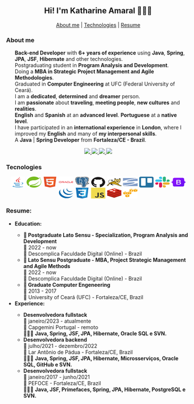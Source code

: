<h2 align='center'>
  Hi! I'm <b>Katharine Amaral</b> 👩🏻‍💻
</h2>

<p align="center">
  <a href="#about">About me</a> | <a href="#tecnologies">Technologies</a> | <a href="#resume">Resume</a> 
</p>

<div id="about">
  <h3>About me</h3>
  <p><ul>
    <b>Back-end Developer</b> with <b>6+ years of experience</b> using <b>Java</b>, <b>Spring</b>, <b>JPA</b>, <b>JSF</b>, <b>Hibernate</b> and other technologies.<br>
    Postgraduating student in <b>Program Analysis and Development</b>.<br>
    Doing a <b>MBA in Strategic Project Management and Agile Methodologies</b>.<br>
    Graduated in <b>Computer Engineering</b> at UFC (Federal University of Ceará).<br>
    I am a <b>dedicated</b>, <b>determined</b> and <b>dreamer</b> person.<br>
    I am <b>passionate</b> about <b>traveling</b>, <b>meeting people</b>, <b>new cultures</b> and <b>realities</b>.<br>
    <b>English</b> and <b>Spanish</b> at an <b>advanced level</b>. <b>Portuguese</b> at a <b>native level</b>.<br>
    I have participated in an <b>international experience</b> in <b>London</b>, where I improved my <b>English</b> and many of <b>my interpersonal skills</b>.<br>
    A <b>Java</b> | <b>Spring Developer</b> from <b>Fortaleza/CE - Brazil</b>.<br>
  </ul></p>

  <p align='center'>
    <a href="https://www.linkedin.com/in/katharine-amaral/">
      <img src="https://img.shields.io/badge/-LinkedIn-%230077B5?style=for-the-badge&logo=linkedin&logoColor=white" target="_blank">
    </a>
    <a href="https://instagram.com/katharineamaral">
      <img src="https://img.shields.io/badge/instagram-%23E4405F.svg?&style=for-the-badge&color=fc0362&logo=instagram&logoColor=white" target="_blank"/>        
    </a>
    <a href="mailto:amaral.katharine@gmail.com">
      <img src="https://img.shields.io/badge/-Gmail-%23333?style=for-the-badge&color=e60023&logo=gmail&logoColor=white" target="_blank"/>        
    </a>
    <a href="https://github.com/KatharineAmaral29">
      <img src="https://img.shields.io/badge/-Github-%23333?style=for-the-badge&logo=github&logoColor=white" target="_blank"/>        
    </a>
  </p>
</div>

<div id="tecnologies">
  <h3>Tecnologies</h3>  
  <div align='center' style="display: inline_block">
    <img align="center" height="30" width="40" title="Java" src="https://github.com/devicons/devicon/blob/master/icons/java/java-original.svg">    
    <img align="center" height="30" width="40" title="Spring" src="https://github.com/devicons/devicon/blob/master/icons/spring/spring-original.svg">
    <img align="center" height="30" width="40" title="HTML" src="https://raw.githubusercontent.com/devicons/devicon/master/icons/html5/html5-original.svg">
    <img align="center" height="30" width="40" title="Oracle SQL" src="https://github.com/devicons/devicon/blob/master/icons/oracle/oracle-original.svg">
    <img align="center" height="30" width="40" title="PostgreSQL" src="https://github.com/devicons/devicon/blob/master/icons/postgresql/postgresql-original.svg">
    <img align="center" height="30" width="40" title="GitHub" src="https://raw.githubusercontent.com/devicons/devicon/master/icons/github/github-original.svg">
    <img align="center" height="30" width="40" title="Tomcat" src="https://github.com/devicons/devicon/blob/master/icons/tomcat/tomcat-original.svg">
    <img align="center" height="30" width="40" title="Subversion SVN" src="https://github.com/devicons/devicon/blob/master/icons/subversion/subversion-original.svg">
    <img align="center" height="30" width="40" title="Trello" src="https://github.com/devicons/devicon/blob/master/icons/trello/trello-plain.svg">
    <img align="center" height="30" width="40" title="Slack" src="https://github.com/devicons/devicon/blob/master/icons/slack/slack-original.svg">
    <img align="center" height="30" width="40" title="Bootstrap" src="https://github.com/devicons/devicon/blob/master/icons/bootstrap/bootstrap-original.svg">
    <img align="center" height="30" width="40" title="jQuery" src="https://github.com/devicons/devicon/blob/master/icons/jquery/jquery-original.svg">
    <img align="center" height="30" width="40" title="CSS" src="https://raw.githubusercontent.com/devicons/devicon/master/icons/css3/css3-original.svg">
    <img align="center" height="30" width="40" title="JavaScript" src="https://github.com/devicons/devicon/blob/master/icons/javascript/javascript-original.svg">
    <img align="center" height="30" width="40" title="Redis" src="https://github.com/devicons/devicon/blob/master/icons/redis/redis-original.svg">
    <img align="center" height="30" width="40" title="Amazon AWS" src="https://github.com/devicons/devicon/blob/master/icons/amazonwebservices/amazonwebservices-original.svg">
  </div>
</div>

<div id="resume">
  <h3><b>Resume:</b></h3>
    <ul>
      <li><b>Education:</b></li>
        <ul>
           <li><b>📖 Postgraduate Lato Sensu - Specialization, Program Analysis and Development</b><br>
               📆 2022 - now<br>
               📍   Descomplica Faculdade Digital (Online) - Brazil<br>
           </li>
           <li><b>📖 Lato Sensu Postgraduate - MBA, Project Strategic Management and Agile Methods</b><br>
               📆 2022 - now<br>
               📍   Descomplica Faculdade Digital (Online) - Brazil<br>
           </li>
           <li><b>📖 Graduate Computer Engeneering</b><br>
               📆 2013 - 2017<br>
               📍  University of Ceará (UFC) - Fortaleza/CE, Brazil<br>
           </li>
        </ul>
      <li><b>Experience:</b></li>
        <ul>
          <li> <b>Desenvolvedora fullstack</b><br>
               📆 janeiro/2023 - atualmente<br>
               📍   Capgemini Portugal - remoto<br>
               ️‍👩🏻‍💻 <b>Java, Spring, JSF, JPA, Hibernate, Oracle SQL e SVN.</b><br>
          </li>
          <li> <b>Desenvolvedora backend</b><br>
               📆 julho/2021 - dezembro/2022<br>
               📍   Lar Antônio de Pádua - Fortaleza/CE, Brazil<br>
               ️‍👩🏻‍💻 <b>Java, Spring, JSF, JPA, Hibernate, Microsserviços, Oracle SQL, GitHub e SVN.</b><br>
          </li>
          <li> <b>Desenvolvedora fullstack</b><br>
               📆 janeiro/2017 - junho/2021<br>
               📍   PEFOCE - Fortaleza/CE, Brazil<br>
               👩🏻‍💻 <b>Java, JSF, Primefaces, Spring, JPA, Hibernate, PostgreSQL e SVN.</b><br>
          </li>
        </ul>
    </ul>
</div>
